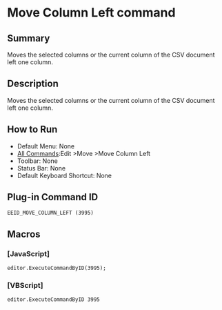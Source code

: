 # Move Column Left command

## Summary

Moves the selected columns or the current column of the CSV document left one column.

## Description

Moves the selected columns or the current column of the CSV document left one column.

## How to Run

- Default Menu: None
- [All Commands](../tools/all_commands):Edit \>Move
\>Move Column Left
- Toolbar: None
- Status Bar: None
- Default Keyboard Shortcut: None

## Plug-in Command ID

```
EEID_MOVE_COLUMN_LEFT (3995)```

## Macros

### \[JavaScript\]

```
editor.ExecuteCommandByID(3995);
```

### \[VBScript\]

```
editor.ExecuteCommandByID 3995
```

